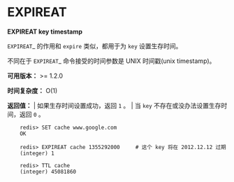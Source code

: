 # EXPIREAT


**EXPIREAT key timestamp**

`EXPIREAT`_ 的作用和 `expire` 类似，都用于为 ``key`` 设置生存时间。

不同在于 `EXPIREAT`_ 命令接受的时间参数是 UNIX 时间戳(unix timestamp)。

**可用版本：**
    >= 1.2.0

**时间复杂度：**
    O(1)

**返回值：**
    | 如果生存时间设置成功，返回 ``1`` 。
    | 当 ``key`` 不存在或没办法设置生存时间，返回 ``0`` 。

```
    redis> SET cache www.google.com
    OK

    redis> EXPIREAT cache 1355292000     # 这个 key 将在 2012.12.12 过期
    (integer) 1

    redis> TTL cache
    (integer) 45081860
```